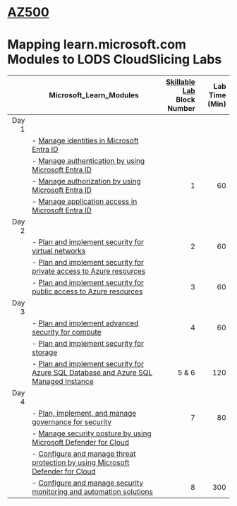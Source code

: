 # [AZ500](https://learn.microsoft.com/en-gb/training/courses/az-500t00?WT.mc_id=ilt_partner_webpage_wwl&ocid=509519#study-guide)
# Mapping learn.microsoft.com Modules to LODS CloudSlicing Labs


|| Microsoft_Learn_Modules | [Skillable Lab](https://lumify.learnondemand.net/) <BR> Block Number|Lab Time (Min)|
|---:|---|---:|---:|
|Day 1|
||- [Manage identities in Microsoft Entra ID](https://learn.microsoft.com/en-us/training/modules/manage-identities-microsoft-entra-id/) <BR>|||
||- [Manage authentication by using Microsoft Entra ID](https://learn.microsoft.com/en-us/training/modules/manage-authentication-microsoft-entra-id/) <BR>|||
||- [Manage authorization by using Microsoft Entra ID](https://learn.microsoft.com/en-us/training/modules/manage-authorization-microsoft-entra-id/) <BR>|1|60|
||- [Manage application access in Microsoft Entra ID](https://learn.microsoft.com/en-us/training/modules/manage-application-access-microsoft-entra-id/) <BR>|||
|Day 2|
||- [Plan and implement security for virtual networks](https://learn.microsoft.com/en-us/training/modules/security-virtual-networks/) <BR>|2|60|
||- [Plan and implement security for private access to Azure resources](https://learn.microsoft.com/en-us/training/modules/security-private-access-azure-resources/) <BR>|||
||- [Plan and implement security for public access to Azure resources](https://learn.microsoft.com/en-us/training/modules/security-public-access-azure-resources/) <BR>|3|60|
|Day 3|
||- [Plan and implement advanced security for compute](https://learn.microsoft.com/en-us/training/modules/advanced-security-compute/) <BR>|4|60|
||- [Plan and implement security for storage](https://learn.microsoft.com/en-us/training/modules/security-storage/) <BR>|||
||- [Plan and implement security for Azure SQL Database and Azure SQL Managed Instance](https://learn.microsoft.com/en-us/training/modules/security-azure-sql-database-azure-sql-managed-instance/) <BR>|5 & 6|120|
|Day 4|
||- [Plan, implement, and manage governance for security](https://learn.microsoft.com/en-us/training/modules/governance-security/) <BR>|7|80|
||- [Manage security posture by using Microsoft Defender for Cloud](https://learn.microsoft.com/en-us/training/modules/microsoft-defender-cloud-security-posture/) <BR>|||
||- [Configure and manage threat protection by using Microsoft Defender for Cloud](https://learn.microsoft.com/en-us/training/modules/microsoft-defender-cloud-threat-protection/) <BR>|||
||- [Configure and manage security monitoring and automation solutions](https://learn.microsoft.com/en-us/training/modules/security-monitoring-automation-solutions/) <BR>|8|300|
